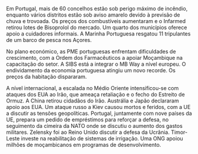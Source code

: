 Em Portugal, mais de 60 concelhos estão sob perigo máximo de incêndio, enquanto vários distritos estão sob aviso amarelo devido à previsão de chuva e trovoada. Os preços dos combustíveis aumentaram e o Infarmed retirou lotes de Bisoprolol do mercado. Um quarto dos municípios oferece apoio a cuidadores informais. A Marinha Portuguesa resgatou 11 tripulantes de um barco de pesca nos Açores.

No plano económico, as PME portuguesas enfrentam dificuldades de crescimento, com a Ordem dos Farmacêuticos a apoiar Moçambique na capacitação do setor. A SIBS está a integrar o MB Way a nível europeu. O endividamento da economia portuguesa atingiu um novo recorde. Os preços da habitação dispararam.

A nível internacional, a escalada no Médio Oriente intensificou-se com ataques dos EUA ao Irão, que ameaça retaliação e o fecho do Estreito de Ormuz. A China retirou cidadãos do Irão. Austrália e Japão declararam apoio aos EUA. Um ataque russo a Kiev causou mortos e feridos, com a UE a discutir as tensões geopolíticas. Portugal, juntamente com nove países da UE, prepara um pedido de empréstimos para reforçar a defesa, no seguimento da cimeira da NATO onde se discutiu o aumento dos gastos militares. Zelensky foi ao Reino Unido discutir a defesa da Ucrânia. Timor-Leste investe na reabilitação de sistemas de irrigação. Uma ONG apoiou milhões de moçambicanos em programas de desenvolvimento.